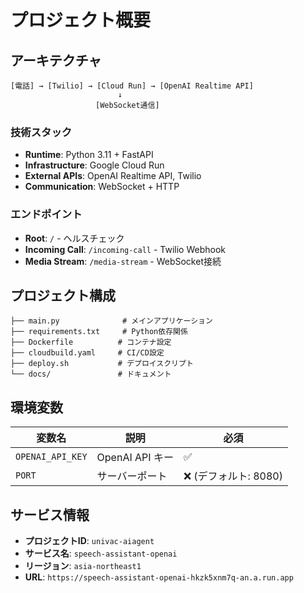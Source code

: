 # プロジェクト概要

## アーキテクチャ

```
[電話] → [Twilio] → [Cloud Run] → [OpenAI Realtime API]
                        ↓
                   [WebSocket通信]
```

### 技術スタック
- **Runtime**: Python 3.11 + FastAPI
- **Infrastructure**: Google Cloud Run
- **External APIs**: OpenAI Realtime API, Twilio
- **Communication**: WebSocket + HTTP

### エンドポイント
- **Root**: `/` - ヘルスチェック
- **Incoming Call**: `/incoming-call` - Twilio Webhook
- **Media Stream**: `/media-stream` - WebSocket接続

## プロジェクト構成

```
├── main.py              # メインアプリケーション
├── requirements.txt     # Python依存関係
├── Dockerfile          # コンテナ設定
├── cloudbuild.yaml     # CI/CD設定
├── deploy.sh           # デプロイスクリプト
└── docs/               # ドキュメント
```

## 環境変数

| 変数名 | 説明 | 必須 |
|--------|------|------|
| `OPENAI_API_KEY` | OpenAI API キー | ✅ |
| `PORT` | サーバーポート | ❌ (デフォルト: 8080) |

## サービス情報

- **プロジェクトID**: `univac-aiagent`
- **サービス名**: `speech-assistant-openai`
- **リージョン**: `asia-northeast1`
- **URL**: `https://speech-assistant-openai-hkzk5xnm7q-an.a.run.app`
